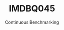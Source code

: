---
layout: default
title: IMDBQ045
subtitle: Continuous Benchmarking
selected: IMDB
expanded: Benchmarking
benchmark: /individual_results/IMDBQ045.html
---